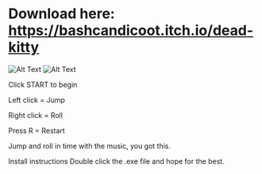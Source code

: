 # Download here: https://bashcandicoot.itch.io/dead-kitty

![Alt Text](https://i.imgur.com/ITGbk5h.gif)
![Alt Text](https://media.giphy.com/media/vFKqnCdLPNOKc/giphy.gif)


Click START to begin

Left click = Jump

Right click = Roll

Press R = Restart

Jump and roll in time with the music, you got this.

Install instructions
Double click the .exe file and hope for the best.
